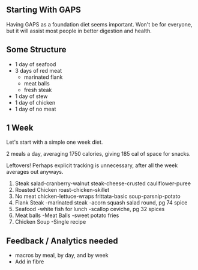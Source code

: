 ## Starting With GAPS

Having GAPS as a foundation diet seems important. Won't be for everyone, but it will assist most people in better digestion and health. 

## Some Structure
* 1 day of seafood
* 3 days of red meat
  - marinated flank
  - meat balls
  - fresh steak
* 1 day of stew
* 1 day of chicken
* 1 day of no meat

## 1 Week

Let's start with a simple one week diet. 

2 meals a day, averaging 1750 calories, giving 185 cal of space for snacks. 

Leftovers! Perhaps explicit tracking is unnecessary, after all the week averages out anyways. 

1) Steak
  salad-cranberry-walnut
  steak-cheese-crusted
  cauliflower-puree
2) Roasted Chicken
  roast-chicken-skillet
7) No meat
  chicken-lettuce-wraps
  frittata-basic
  soup-parsnip-potato
4) Flank Steak
  -marinated steak
  -acorn squash salad round, pg 74 spice
5) Seafood
  -white fish for lunch
  -scallop ceviche, pg 32 spices
6) Meat balls
  -Meat Balls
  -sweet potato fries
7) Chicken Soup
  -Single recipe


## Feedback / Analytics needed
* macros by meal, by day, and by week
* Add in fibre
